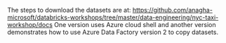 The steps to download the datasets are at:
https://github.com/anagha-microsoft/databricks-workshops/tree/master/data-engineering/nyc-taxi-workshop/docs
One version uses Azure cloud shell and another version demonstrates how to use Azure Data Factory version 2 to copy datasets.
